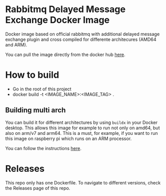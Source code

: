 # Rabbitmq Delayed Message Exchange Docker Image
Docker image based on official rabbitmq with additional delayed message exchange plugin and cross compiled for differente architecures (AMD64 and ARM).

You can pull the image directly from the docker hub [here](https://hub.docker.com/repository/docker/fschuindt/rabbitmq-delayed-message-exchange).

# How to build
 * Go in the root of this project
 * docker build -t <IMAGE_NAME>:<IMAGE_TAG> .

## Building multi arch

You can build it for different architectures by using ```buildx``` in your Docker desktop. This allows this image for example to run not only on amd64, but also on arm/v7 and arm64. This is a must, for example, if you want to run this image on raspberry pi which runs on an ARM processor.

You can follow the instructions [here](https://collabnix.com/building-arm-based-docker-images-on-docker-desktop-made-possible-using-buildx/).

# Releases

This repo only has one Dockerfile. To navigate to different versions, check the Releases page of this repo. 
